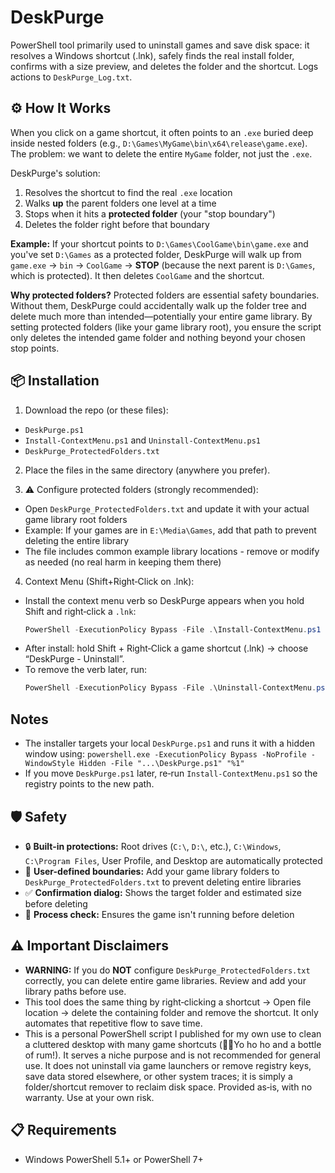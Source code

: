 ﻿# DeskPurge

PowerShell tool primarily used to uninstall games and save disk space: it resolves a Windows shortcut (.lnk), safely finds the real install folder, confirms with a size preview, and deletes the folder and the shortcut. Logs actions to `DeskPurge_Log.txt`.

## ⚙️ How It Works

When you click on a game shortcut, it often points to an `.exe` buried deep inside nested folders (e.g., `D:\Games\MyGame\bin\x64\release\game.exe`). The problem: we want to delete the entire `MyGame` folder, not just the `.exe`.

DeskPurge's solution:
1. Resolves the shortcut to find the real `.exe` location
2. Walks **up** the parent folders one level at a time
3. Stops when it hits a **protected folder** (your "stop boundary")
4. Deletes the folder right before that boundary

**Example:** If your shortcut points to `D:\Games\CoolGame\bin\game.exe` and you've set `D:\Games` as a protected folder, DeskPurge will walk up from `game.exe` → `bin` → `CoolGame` → **STOP** (because the next parent is `D:\Games`, which is protected). It then deletes `CoolGame` and the shortcut.

**Why protected folders?** Protected folders are essential safety boundaries. Without them, DeskPurge could accidentally walk up the folder tree and delete much more than intended—potentially your entire game library. By setting protected folders (like your game library root), you ensure the script only deletes the intended game folder and nothing beyond your chosen stop points.

## 📦 Installation

1) Download the repo (or these files):
- `DeskPurge.ps1`
- `Install-ContextMenu.ps1` and `Uninstall-ContextMenu.ps1`
- `DeskPurge_ProtectedFolders.txt`

2) Place the files in the same directory (anywhere you prefer).

3) ⚠️ Configure protected folders (strongly recommended):
- Open `DeskPurge_ProtectedFolders.txt` and update it with your actual game library root folders
- Example: If your games are in `E:\Media\Games`, add that path to prevent deleting the entire library
- The file includes common example library locations - remove or modify as needed (no real harm in keeping them there)

4) Context Menu (Shift+Right‑Click on .lnk):
- Install the context menu verb so DeskPurge appears when you hold Shift and right‑click a `.lnk`:
  ```powershell
  PowerShell -ExecutionPolicy Bypass -File .\Install-ContextMenu.ps1
  ```
- After install: hold Shift + Right‑Click a game shortcut (.lnk) → choose “DeskPurge - Uninstall”.
- To remove the verb later, run:
  ```powershell
  PowerShell -ExecutionPolicy Bypass -File .\Uninstall-ContextMenu.ps1
  ```

## Notes
- The installer targets your local `DeskPurge.ps1` and runs it with a hidden window using:
  `powershell.exe -ExecutionPolicy Bypass -NoProfile -WindowStyle Hidden -File "...\DeskPurge.ps1" "%1"`
- If you move `DeskPurge.ps1` later, re‑run `Install-ContextMenu.ps1` so the registry points to the new path.

## 🛡️ Safety

- 🔒 **Built-in protections:** Root drives (`C:\`, `D:\`, etc.), `C:\Windows`, `C:\Program Files`, User Profile, and Desktop are automatically protected
- 📁 **User-defined boundaries:** Add your game library folders to `DeskPurge_ProtectedFolders.txt` to prevent deleting entire libraries
- ✅ **Confirmation dialog:** Shows the target folder and estimated size before deleting
- 🚫 **Process check:** Ensures the game isn't running before deletion

## ⚠️ Important Disclaimers

- **WARNING:** If you do **NOT** configure `DeskPurge_ProtectedFolders.txt` correctly, you can delete entire game libraries. Review and add your library paths before use.
- This tool does the same thing by right‑clicking a shortcut → Open file location → delete the containing folder and remove the shortcut. It only automates that repetitive flow to save time.
- This is a personal PowerShell script I published for my own use to clean a cluttered desktop with many game shortcuts (🏴‍☠️Yo ho ho and a bottle of rum!). It serves a niche purpose and is not recommended for general use. It does not uninstall via game launchers or remove registry keys, save data stored elsewhere, or other system traces; it is simply a folder/shortcut remover to reclaim disk space. Provided as‑is, with no warranty. Use at your own risk.

## 📋 Requirements

- Windows PowerShell 5.1+ or PowerShell 7+

